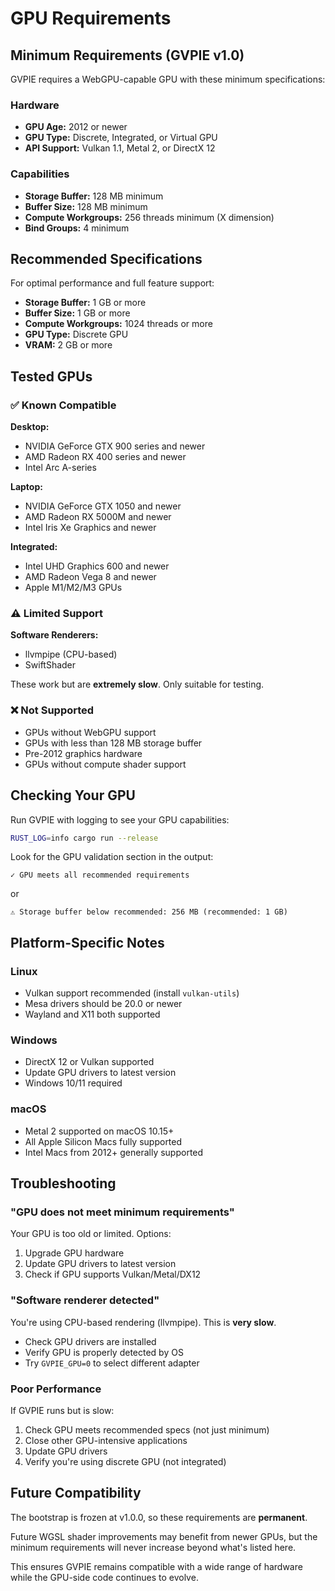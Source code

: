 # GPU Requirements

## Minimum Requirements (GVPIE v1.0)

GVPIE requires a WebGPU-capable GPU with these minimum specifications:

### Hardware
- **GPU Age:** 2012 or newer
- **GPU Type:** Discrete, Integrated, or Virtual GPU
- **API Support:** Vulkan 1.1, Metal 2, or DirectX 12

### Capabilities
- **Storage Buffer:** 128 MB minimum
- **Buffer Size:** 128 MB minimum
- **Compute Workgroups:** 256 threads minimum (X dimension)
- **Bind Groups:** 4 minimum

## Recommended Specifications

For optimal performance and full feature support:

- **Storage Buffer:** 1 GB or more
- **Buffer Size:** 1 GB or more
- **Compute Workgroups:** 1024 threads or more
- **GPU Type:** Discrete GPU
- **VRAM:** 2 GB or more

## Tested GPUs

### ✅ Known Compatible

**Desktop:**
- NVIDIA GeForce GTX 900 series and newer
- AMD Radeon RX 400 series and newer
- Intel Arc A-series

**Laptop:**
- NVIDIA GeForce GTX 1050 and newer
- AMD Radeon RX 5000M and newer
- Intel Iris Xe Graphics and newer

**Integrated:**
- Intel UHD Graphics 600 and newer
- AMD Radeon Vega 8 and newer
- Apple M1/M2/M3 GPUs

### ⚠️ Limited Support

**Software Renderers:**
- llvmpipe (CPU-based)
- SwiftShader

These work but are **extremely slow**. Only suitable for testing.

### ❌ Not Supported

- GPUs without WebGPU support
- GPUs with less than 128 MB storage buffer
- Pre-2012 graphics hardware
- GPUs without compute shader support

## Checking Your GPU

Run GVPIE with logging to see your GPU capabilities:

```bash
RUST_LOG=info cargo run --release
```

Look for the GPU validation section in the output:

```
✓ GPU meets all recommended requirements
```

or

```
⚠ Storage buffer below recommended: 256 MB (recommended: 1 GB)
```

## Platform-Specific Notes

### Linux
- Vulkan support recommended (install `vulkan-utils`)
- Mesa drivers should be 20.0 or newer
- Wayland and X11 both supported

### Windows
- DirectX 12 or Vulkan supported
- Update GPU drivers to latest version
- Windows 10/11 required

### macOS
- Metal 2 supported on macOS 10.15+
- All Apple Silicon Macs fully supported
- Intel Macs from 2012+ generally supported

## Troubleshooting

### "GPU does not meet minimum requirements"

Your GPU is too old or limited. Options:
1. Upgrade GPU hardware
2. Update GPU drivers to latest version
3. Check if GPU supports Vulkan/Metal/DX12

### "Software renderer detected"

You're using CPU-based rendering (llvmpipe). This is **very slow**.
- Check GPU drivers are installed
- Verify GPU is properly detected by OS
- Try `GVPIE_GPU=0` to select different adapter

### Poor Performance

If GVPIE runs but is slow:
1. Check GPU meets recommended specs (not just minimum)
2. Close other GPU-intensive applications
3. Update GPU drivers
4. Verify you're using discrete GPU (not integrated)

## Future Compatibility

The bootstrap is frozen at v1.0.0, so these requirements are **permanent**.

Future WGSL shader improvements may benefit from newer GPUs, but the
minimum requirements will never increase beyond what's listed here.

This ensures GVPIE remains compatible with a wide range of hardware
while the GPU-side code continues to evolve.
